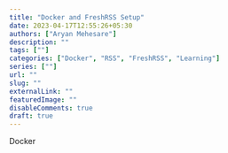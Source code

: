 ```yaml
---
title: "Docker and FreshRSS Setup"
date: 2023-04-17T12:55:26+05:30
authors: ["Aryan Mehesare"]
description: ""
tags: [""]
categories: ["Docker", "RSS", "FreshRSS", "Learning"]
series: [""]
url: ""
slug: ""
externalLink: ""
featuredImage: ""
disableComments: true
draft: true
---
```


Docker
